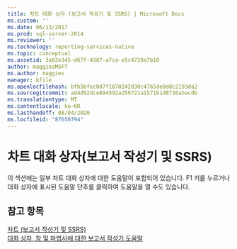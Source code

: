 ```yaml
---
title: 차트 대화 상자 (보고서 작성기 및 SSRS) | Microsoft Docs
ms.custom: ''
ms.date: 06/13/2017
ms.prod: sql-server-2014
ms.reviewer: ''
ms.technology: reporting-services-native
ms.topic: conceptual
ms.assetid: 3a62e345-d67f-4387-a7ca-e5c4728a7b16
author: maggiesMSFT
ms.author: maggies
manager: kfile
ms.openlocfilehash: bfb5bfec0d7f1870242d30c4765de0ddc2193da2
ms.sourcegitcommit: ad4d92dce894592a259721a1571b1d8736abacdb
ms.translationtype: MT
ms.contentlocale: ko-KR
ms.lasthandoff: 08/04/2020
ms.locfileid: "87650794"
---
```

# <a name="chart-dialog-boxes-report-builder-and-ssrs"></a>차트 대화 상자(보고서 작성기 및 SSRS)
  이 섹션에는 일부 차트 대화 상자에 대한 도움말이 포함되어 있습니다. F1 키를 누르거나 대화 상자에 표시된 도움말 단추를 클릭하여 도움말을 열 수도 있습니다.  
  
## <a name="see-also"></a>참고 항목  
 [차트 &#40;보고서 작성기 및 SSRS&#41;](report-design/charts-report-builder-and-ssrs.md)   
 [대화 상자, 창 및 마법사에 대한 보고서 작성기 도움말](../../2014/reporting-services/report-builder-help-for-dialog-boxes-panes-and-wizards.md)  
  
  
